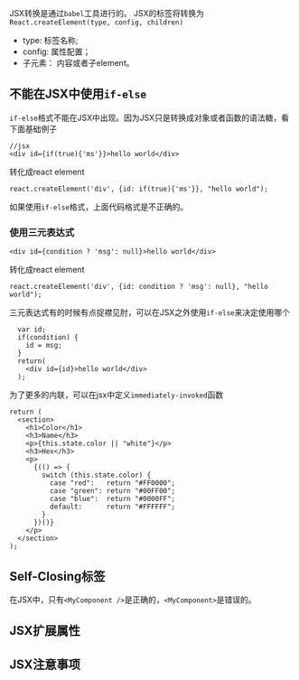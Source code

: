 JSX转换是通过`babel`工具进行的。
JSX的标签将转换为`React.createElement(type, config, children)`
* type: 标签名称;
* config: 属性配置；
* 子元素： 内容或者子element。

## 不能在JSX中使用`if-else`
`if-else`格式不能在JSX中出现。因为JSX只是转换成对象或者函数的语法糖，看下面基础例子

```
//jsx
<div id={if(true){'ms'}}>hello world</div>
```
转化成react element
```
react.createElement('div', {id: if(true){'ms'}}, "hello world");
```
如果使用`if-else`格式，上面代码格式是不正确的。

### 使用三元表达式
```
<div id={condition ? 'msg': null}>hello world</div>
```
转化成react element
```
react.createElement('div', {id: condition ? 'msg': null}, "hello world");
```
三元表达式有的时候有点捉襟见肘，可以在JSX之外使用`if-else`来决定使用哪个
```
  var id;
  if(condition) {
    id = msg;
  }
  return(
    <div id={id}>hello world</div>
  );
```
为了更多的内联，可以在jsx中定义`immediately-invoked`函数

```
return (
  <section>
    <h1>Color</h1>
    <h3>Name</h3>
    <p>{this.state.color || "white"}</p>
    <h3>Hex</h3>
    <p>
      {(() => {
        switch (this.state.color) {
          case "red":   return "#FF0000";
          case "green": return "#00FF00";
          case "blue":  return "#0000FF";
          default:      return "#FFFFFF";
        }
      })()}
    </p>
  </section>
);

```

## Self-Closing标签
在JSX中，只有`<MyComponent />`是正确的，`<MyComponent>`是错误的。


## JSX扩展属性


## JSX注意事项
